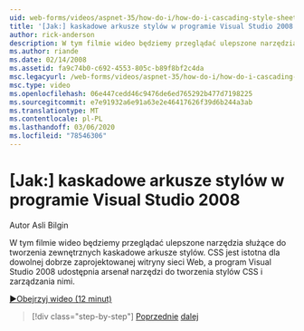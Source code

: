 ```yaml
---
uid: web-forms/videos/aspnet-35/how-do-i/how-do-i-cascading-style-sheets-in-visual-studio-2008
title: '[Jak:] kaskadowe arkusze stylów w programie Visual Studio 2008 | Microsoft Docs'
author: rick-anderson
description: W tym filmie wideo będziemy przeglądać ulepszone narzędzia służące do tworzenia zewnętrznych kaskadowe arkusze stylów. Język CSS jest istotny dla dowolnej dobrze zaprojektowanej witryny sieci Web i programu Visual Studio 2...
ms.author: riande
ms.date: 02/14/2008
ms.assetid: fa9c74b0-c692-4553-805c-b89f8bf2c4da
msc.legacyurl: /web-forms/videos/aspnet-35/how-do-i/how-do-i-cascading-style-sheets-in-visual-studio-2008
msc.type: video
ms.openlocfilehash: 06e447cedd46c9476de6ed765292b477d7198225
ms.sourcegitcommit: e7e91932a6e91a63e2e46417626f39d6b244a3ab
ms.translationtype: MT
ms.contentlocale: pl-PL
ms.lasthandoff: 03/06/2020
ms.locfileid: "78546306"
---
```

# <a name="how-do-i-cascading-style-sheets-in-visual-studio-2008"></a>[Jak:] kaskadowe arkusze stylów w programie Visual Studio 2008

Autor Asli Bilgin

W tym filmie wideo będziemy przeglądać ulepszone narzędzia służące do tworzenia zewnętrznych kaskadowe arkusze stylów. CSS jest istotna dla dowolnej dobrze zaprojektowanej witryny sieci Web, a program Visual Studio 2008 udostępnia arsenał narzędzi do tworzenia stylów CSS i zarządzania nimi.

[&#9654;Obejrzyj wideo (12 minut)](https://channel9.msdn.com/Blogs/ASP-NET-Site-Videos/how-do-i-cascading-style-sheets-in-visual-studio-2008)

> [!div class="step-by-step"]
> [Poprzednie](how-do-i-create-nested-master-page-in-visual-studio-2008.md)
> [dalej](how-do-i-working-with-visual-studio-2008-net-framework.md)
